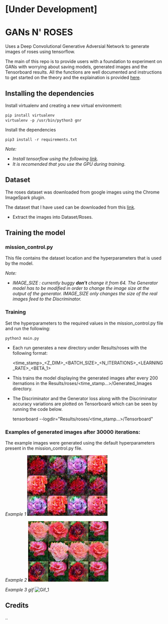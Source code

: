 # **[Under Development]**
# GANs N' ROSES

Uses a Deep Convolutional Generative Adversial Network to generate images of roses using tensorflow.

The main of this repo is to provide users with a foundation to experiment on GANs with worrying about saving models, generated images and the Tensorboard
results. All the functions are well documented and instructions to get started on the
theory and the explaination is provided [here]().

## Installing the dependencies
 Install virtualenv and creating a new virtual environment:

    pip install virtualenv
    virtualenv -p /usr/bin/python3 gnr
    
 Install the dependencies
    
    pip3 install -r requirements.txt
    
*Note:*
* *Install tensorflow using the following [link](https://www.tensorflow.org/install/).*
* *It is recomended that you use the GPU during training.*

## Dataset
The roses dataset was downloaded from google images using the Chrome ImageSpark 
plugin.

The dataset that I have used can be downloaded from this [link](https://drive.google.com/open?id=0B068a_0Gq8kYSGZ3UmdveFczM0U).
* Extract the images into Dataset/Roses.

## Training the model

### mission_control.py
This file contains the dataset location and the hyperparameters that is used by the
model.

*Note:*
* *IMAGE_SIZE : currently buggy **don't** change it from 64. The Generator model
has to be modified in order to change the image size at the output of the generator. IMAGE_SIZE only 
changes the size of the real images feed to the Discriminator.*

### Training
Set the hyperparameters to the required values in the mission_control.py file
and run the following:

    python3 main.py
    
* Each run generates a new directory under Results/roses with the following format:
    
    <time_stamp>\_<Z_DIM>\_<BATCH_SIZE>\_<N_ITERATIONS>\_<LEARNING_RATE>_<BETA_1>

* This trains the model displaying the generated images after every 200 iternations
in the Results/roses/<time_stamp...>/Generated_Images directory. 

* The Discriminator and the Generator loss along with the Discriminator accuracy 
variations are plotted on Tensorboard which can be seen by running the code below.
    
    
    tensorboard --logdir="Results/roses/<time_stamp...>/Tensorboard"

### Examples of generated images after 30000 iterations:
The example images were generated using the default hyperparameters present in the 
mission_control.py file.

*Example 1*
![Example_1](https://raw.githubusercontent.com/Naresh1318/GANs_N_Roses/master/README/example_1.jpg)

*Example 2*
![Example_2](https://raw.githubusercontent.com/Naresh1318/GANs_N_Roses/master/README/example_2.jpg)

*Example 3 gif*
![Gif_1](https://raw.githubusercontent.com/Naresh1318/GANs_N_Roses/master/README/gif_1.gif)


## Credits
..


    


